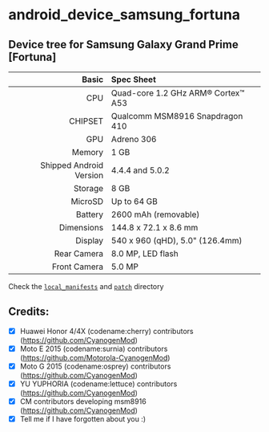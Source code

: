 # android_device_samsung_fortuna

## Device tree for Samsung Galaxy Grand Prime [Fortuna]

Basic   | Spec Sheet
-------:|:-------------------------
CPU     | Quad-core 1.2 GHz ARM® Cortex™ A53
CHIPSET | Qualcomm MSM8916 Snapdragon 410
GPU     | Adreno 306
Memory  | 1 GB
Shipped Android Version | 4.4.4 and 5.0.2
Storage | 8 GB
MicroSD | Up to 64 GB
Battery | 2600 mAh (removable)
Dimensions | 144.8 x 72.1 x 8.6 mm
Display | 540 x 960 (qHD), 5.0" (126.4mm)
Rear Camera  | 8.0 MP, LED flash
Front Camera | 5.0 MP


Check the [`local_manifests`](./local_manifests) and [`patch`](./patch) directory


## Credits:
- [x] Huawei Honor 4/4X (codename:cherry) contributors (https://github.com/CyanogenMod)
- [x] Moto E 2015 (codename:surnia) contributors (https://github.com/Motorola-CyanogenMod)
- [x] Moto G 2015 (codename:osprey) contributors (https://github.com/CyanogenMod)
- [x] YU YUPHORIA (codename:lettuce) contributors (https://github.com/CyanogenMod)
- [x] CM contributors developing msm8916 (https://github.com/CyanogenMod)
- [x] Tell me if I have forgotten about you :)
